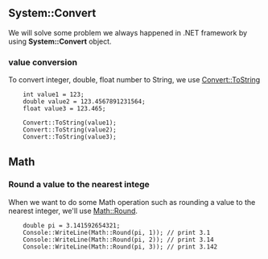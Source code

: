 ## System::Convert

We will solve some problem we always happened in .NET framework by using **System::Convert** object.

### value conversion

To convert integer, double, float number to String, we use [Convert::ToString](https://msdn.microsoft.com/zh-tw/library/system.convert(v=vs.110).aspx)

````
    int value1 = 123;
    double value2 = 123.4567891231564;
    float value3 = 123.465;
    
    Convert::ToString(value1);
    Convert::ToString(value2);
    Convert::ToString(value3);
````

## Math


### Round a value to the nearest intege
When we want to do some Math operation such as rounding a value to the nearest integer, we'll use [Math::Round](https://msdn.microsoft.com/zh-tw/library/75ks3aby(v=vs.110).aspx).

````
    double pi = 3.141592654321;
    Console::WriteLine(Math::Round(pi, 1)); // print 3.1
    Console::WriteLine(Math::Round(pi, 2)); // print 3.14
    Console::WriteLine(Math::Round(pi, 3)); // print 3.142
````

### 
